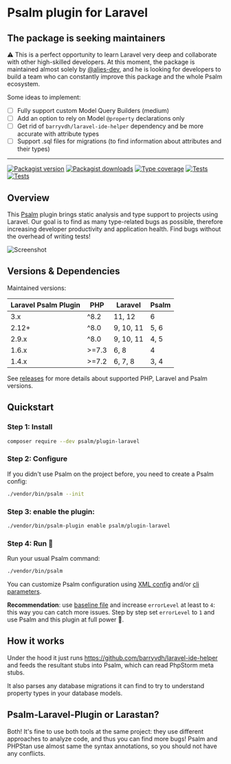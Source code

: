 # Psalm plugin for Laravel

## The package is seeking maintainers

⚠️ This is a perfect opportunity to learn Laravel very deep and collaborate with other high-skilled developers.
At this moment, the package is maintained almost solely by [@alies-dev](https://github.com/sponsors/alies-dev), and he is looking for developers to build a team
who can constantly improve this package and the whole Psalm ecosystem.

Some ideas to implement:
 - [ ] Fully support custom Model Query Builders (medium)
 - [ ] Add an option to rely on Model `@property` declarations only
 - [ ] Get rid of `barryvdh/laravel-ide-helper` dependency and be more accurate with attribute types
 - [ ] Support .sql files for migrations (to find information about attributes and their types)

________


[![Packagist version](https://img.shields.io/packagist/v/psalm/plugin-laravel.svg)](https://packagist.org/packages/psalm/plugin-laravel)
[![Packagist downloads](https://img.shields.io/packagist/dt/psalm/plugin-laravel.svg)](https://packagist.org/packages/psalm/plugin-laravel)
[![Type coverage](https://shepherd.dev/github/psalm/psalm-plugin-laravel/coverage.svg)](https://shepherd.dev/github/psalm/psalm-plugin-laravel)
[![Tests](https://github.com/psalm/psalm-plugin-laravel/actions/workflows/test.yml/badge.svg)](https://github.com/psalm/psalm-plugin-laravel/actions/workflows/test.yml)
[![Tests](https://github.com/psalm/psalm-plugin-laravel/actions/workflows/test-laravel.yml/badge.svg)](https://github.com/psalm/psalm-plugin-laravel/actions/workflows/test-laravel.yml)

## Overview
This [Psalm](https://github.com/vimeo/psalm) plugin brings static analysis and type support to projects using Laravel.
Our goal is to find as many type-related bugs as possible, therefore increasing developer productivity and application health.
Find bugs without the overhead of writing tests!
 
 ![Screenshot](/assets/screenshot.png)


## Versions & Dependencies

Maintained versions:

| Laravel Psalm Plugin | PHP   | Laravel   | Psalm |
|----------------------|-------|-----------|-------|
| 3.x                  | ^8.2  | 11, 12    | 6     |
| 2.12+                | ^8.0  | 9, 10, 11 | 5, 6  |
| 2.9.x                | ^8.0  | 9, 10, 11 | 4, 5  |
| 1.6.x                | >=7.3 | 6, 8      | 4     |
| 1.4.x                | >=7.2 | 6, 7, 8   | 3, 4  |

See [releases](https://github.com/psalm/psalm-plugin-laravel/releases) for more details about supported PHP, Laravel and Psalm versions.


## Quickstart

### Step 1: Install

```bash
composer require --dev psalm/plugin-laravel
```

### Step 2: Configure
If you didn't use Psalm on the project before, you need to create a Psalm config:
```bash
./vendor/bin/psalm --init
```

### Step 3: enable the plugin:
```bash
./vendor/bin/psalm-plugin enable psalm/plugin-laravel
```


### Step 4: Run 🚀
Run your usual Psalm command:
```bash
./vendor/bin/psalm
```

You can customize Psalm configuration using [XML config](https://psalm.dev/docs/running_psalm/configuration/)
and/or [cli parameters](https://psalm.dev/docs/running_psalm/command_line_usage/).

**Recommendation**: use [baseline file](https://psalm.dev/docs/running_psalm/dealing_with_code_issues/#using-a-baseline-file) and increase
`errorLevel` at least to `4`: this way you can catch more issues. Step by step set `errorLevel` to `1` and use Psalm and this plugin at full power 🚀.  


## How it works

Under the hood it just runs https://github.com/barryvdh/laravel-ide-helper and feeds the resultant stubs into Psalm, which can read PhpStorm meta stubs.

It also parses any database migrations it can find to try to understand property types in your database models.


## Psalm-Laravel-Plugin or Larastan?

Both! It's fine to use both tools at the same project: they use different approaches to analyze code, and thus you can find more bugs!
Psalm and PHPStan use almost same the syntax annotations, so you should not have any conflicts.
